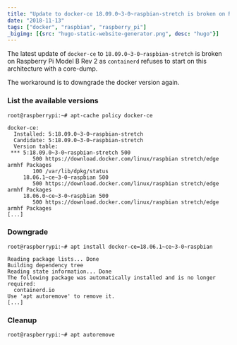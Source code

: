 ```yaml
---
title: "Update to docker-ce 18.09.0~3-0~raspbian-stretch is broken on Raspberry Pi Model B Rev 2"
date: "2018-11-13"
tags: ["docker", "raspbian", "raspberry_pi"]
_bigimg: [{src: "hugo-static-website-generator.png", desc: "hugo"}]
---
```


The latest update of `docker-ce` to `18.09.0~3-0~raspbian-stretch` is broken on Raspberry Pi Model B Rev 2 as `containerd` refuses to start on this architecture with a core-dump.

The workaround is to downgrade the docker version again.

### List the available versions
```
root@raspberrypi:~# apt-cache policy docker-ce
```
```
docker-ce:
  Installed: 5:18.09.0~3-0~raspbian-stretch
  Candidate: 5:18.09.0~3-0~raspbian-stretch
  Version table:
 *** 5:18.09.0~3-0~raspbian-stretch 500
        500 https://download.docker.com/linux/raspbian stretch/edge armhf Packages
        100 /var/lib/dpkg/status
     18.06.1~ce~3-0~raspbian 500
        500 https://download.docker.com/linux/raspbian stretch/edge armhf Packages
     18.06.0~ce~3-0~raspbian 500
        500 https://download.docker.com/linux/raspbian stretch/edge armhf Packages
[...]
```

### Downgrade
```
root@raspberrypi:~# apt install docker-ce=18.06.1~ce~3-0~raspbian
```
```
Reading package lists... Done
Building dependency tree
Reading state information... Done
The following package was automatically installed and is no longer required:
  containerd.io
Use 'apt autoremove' to remove it.
[...]
```
### Cleanup
```
root@raspberrypi:~# apt autoremove
```

